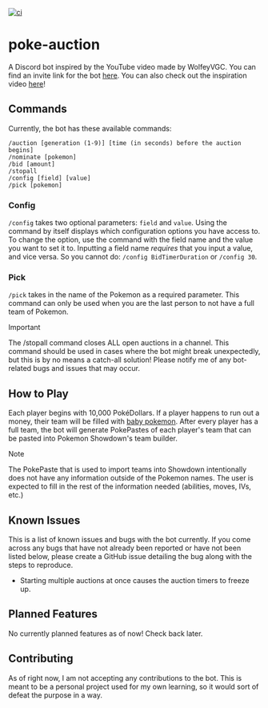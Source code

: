 [![ci](https://github.com/mehkij/poke-auction/actions/workflows/ci.yml/badge.svg)](https://github.com/mehkij/poke-auction/actions/workflows/ci.yml)

# poke-auction

A Discord bot inspired by the YouTube video made by WolfeyVGC. You can find an invite link for the bot [here](https://pokeauction.vercel.app/). You can also check out the inspiration video [here](https://youtu.be/g_ek_JuSMVo?si=3k_ZY_UPV7eKgMIX)!

## Commands

Currently, the bot has these available commands:

```
/auction [generation (1-9)] [time (in seconds) before the auction begins]
/nominate [pokemon]
/bid [amount]
/stopall
/config [field] [value]
/pick [pokemon]
```

### Config

`/config` takes two optional parameters: `field` and `value`. Using the command by itself displays which configuration options you have access to. To change the option, use the command with the field name and the value you want to set it to. Inputting a field name _requires_ that you input a value, and vice versa. So you cannot do: `/config BidTimerDuration` or `/config 30`.

### Pick

`/pick` takes in the name of the Pokemon as a required parameter. This command can only be used when you are the last person to not have a full team of Pokemon.

> [!IMPORTANT]
> The /stopall command closes ALL open auctions in a channel. This command should be used in cases where the bot might break unexpectedly, but this is by no means a catch-all solution! Please notify me of any bot-related bugs and issues that may occur.

## How to Play

Each player begins with 10,000 PokéDollars. If a player happens to run out a money, their team will be filled with [baby pokemon](https://m.bulbapedia.bulbagarden.net/wiki/Baby_Pok%C3%A9mon). After every player has a full team, the bot will generate PokePastes of each player's team that can be pasted into Pokemon Showdown's team builder.

> [!NOTE]
> The PokePaste that is used to import teams into Showdown intentionally does not have any information outside of the Pokemon names. The user is expected to fill in the rest of the information needed (abilities, moves, IVs, etc.)

## Known Issues

This is a list of known issues and bugs with the bot currently. If you come across any bugs that have not already been reported or have not been listed below, please create a GitHub issue detailing the bug along with the steps to reproduce.

- Starting multiple auctions at once causes the auction timers to freeze up.

## Planned Features

No currently planned features as of now! Check back later.

## Contributing

As of right now, I am not accepting any contributions to the bot. This is meant to be a personal project used for my own learning, so it would sort of defeat the purpose in a way.
